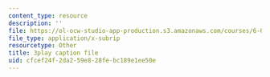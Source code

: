 ```yaml
---
content_type: resource
description: ''
file: https://ol-ocw-studio-app-production.s3.amazonaws.com/courses/6-046j-design-and-analysis-of-algorithms-spring-2015/cfcef24f2da259e828febc189e1ee50e_8C_T4iTzPCU.srt
file_type: application/x-subrip
resourcetype: Other
title: 3play caption file
uid: cfcef24f-2da2-59e8-28fe-bc189e1ee50e
---
```

